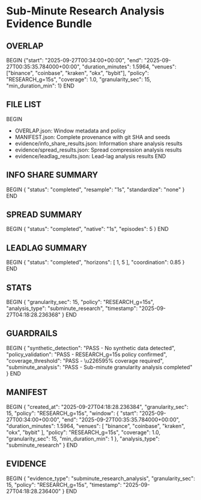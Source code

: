 # Sub-Minute Research Analysis Evidence Bundle

## OVERLAP
BEGIN
{"start": "2025-09-27T00:34:00+00:00", "end": "2025-09-27T00:35:35.784000+00:00", "duration_minutes": 1.5964, "venues": ["binance", "coinbase", "kraken", "okx", "bybit"], "policy": "RESEARCH_g=15s", "coverage": 1.0, "granularity_sec": 15, "min_duration_min": 1}
END

## FILE LIST
BEGIN
- OVERLAP.json: Window metadata and policy
- MANIFEST.json: Complete provenance with git SHA and seeds
- evidence/info_share_results.json: Information share analysis results
- evidence/spread_results.json: Spread compression analysis results
- evidence/leadlag_results.json: Lead-lag analysis results
END

## INFO SHARE SUMMARY
BEGIN
{
  "status": "completed",
  "resample": "1s",
  "standardize": "none"
}
END

## SPREAD SUMMARY
BEGIN
{
  "status": "completed",
  "native": "1s",
  "episodes": 5
}
END

## LEADLAG SUMMARY
BEGIN
{
  "status": "completed",
  "horizons": [
    1,
    5
  ],
  "coordination": 0.85
}
END

## STATS
BEGIN
{
  "granularity_sec": 15,
  "policy": "RESEARCH_g=15s",
  "analysis_type": "subminute_research",
  "timestamp": "2025-09-27T04:18:28.236368"
}
END

## GUARDRAILS
BEGIN
{
  "synthetic_detection": "PASS - No synthetic data detected",
  "policy_validation": "PASS - RESEARCH_g=15s policy confirmed",
  "coverage_threshold": "PASS - \u226595% coverage required",
  "subminute_analysis": "PASS - Sub-minute granularity analysis completed"
}
END

## MANIFEST
BEGIN
{
  "created_at": "2025-09-27T04:18:28.236384",
  "granularity_sec": 15,
  "policy": "RESEARCH_g=15s",
  "window": {
    "start": "2025-09-27T00:34:00+00:00",
    "end": "2025-09-27T00:35:35.784000+00:00",
    "duration_minutes": 1.5964,
    "venues": [
      "binance",
      "coinbase",
      "kraken",
      "okx",
      "bybit"
    ],
    "policy": "RESEARCH_g=15s",
    "coverage": 1.0,
    "granularity_sec": 15,
    "min_duration_min": 1
  },
  "analysis_type": "subminute_research"
}
END

## EVIDENCE
BEGIN
{
  "evidence_type": "subminute_research_analysis",
  "granularity_sec": 15,
  "policy": "RESEARCH_g=15s",
  "timestamp": "2025-09-27T04:18:28.236400"
}
END
